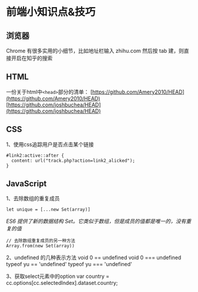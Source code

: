 # 前端小知识点&技巧

## 浏览器
Chrome 有很多实用的小细节，比如地址栏输入 zhihu.com 然后按 tab 建，则直接开启在知乎的搜索

## HTML

一份关于html中`<head>`部分的清单：
[https://github.com/Amery2010/HEAD](https://github.com/Amery2010/HEAD)
[https://github.com/joshbuchea/HEAD](https://github.com/joshbuchea/HEAD)

## CSS
1、使用css追踪用户是否点击某个链接
```
#link2:active::after {
  content: url("track.php?action=link2_alicked");
}
```

## JavaScript

1、去除数组的重复成员
```
let unique = [...new Set(array)]
```
*ES6 提供了新的数据结构 Set。它类似于数组，但是成员的值都是唯一的，没有重复的值*
```
// 去除数组重复成员的另一种方法
Array.from(new Set(array))
```

2、undefined 的几种表示方法
void 0 == undefined  void 0 === undefined
typeof yu == 'undefined'  typeof yu === 'undefined'

3、获取select元素中的option
var country = cc.options[cc.selectedIndex].dataset.country;


